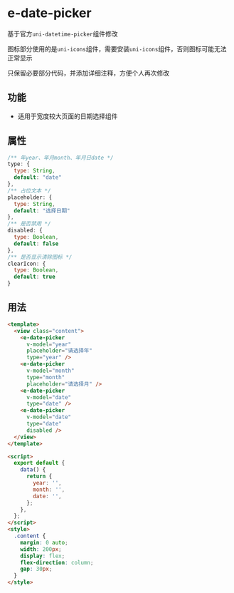 # e-date-picker

基于官方`uni-datetime-picker`组件修改

图标部分使用的是`uni-icons`组件，需要安装`uni-icons`组件，否则图标可能无法正常显示

只保留必要部分代码，并添加详细注释，方便个人再次修改

## 功能

- 适用于宽度较大页面的日期选择组件

## 属性

```js
/** 年year、年月month、年月日date */
type: {
  type: String,
  default: "date"
},
/** 占位文本 */
placeholder: {
  type: String,
  default: "选择日期"
},
/** 是否禁用 */
disabled: {
  type: Boolean,
  default: false
},
/** 是否显示清除图标 */
clearIcon: {
  type: Boolean,
  default: true
}
```

## 用法

```html
<template>
  <view class="content">
    <e-date-picker
      v-model="year"
      placeholder="请选择年"
      type="year" />
    <e-date-picker
      v-model="month"
      type="month"
      placeholder="请选择月" />
    <e-date-picker
      v-model="date"
      type="date" />
    <e-date-picker
      v-model="date"
      type="date"
      disabled />
  </view>
</template>

<script>
  export default {
    data() {
      return {
        year: '',
        month: '',
        date: '',
      };
    },
  };
</script>
<style>
  .content {
    margin: 0 auto;
    width: 200px;
    display: flex;
    flex-direction: column;
    gap: 30px;
  }
</style>
```
